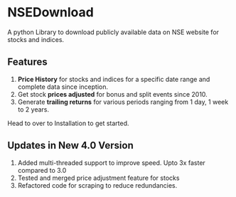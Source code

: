 # **NSEDownload** #

A python Library to download publicly available data on NSE website for stocks and indices. 

## **Features** ##

1. **Price History** for stocks and indices for a specific date range and complete data since inception.
2. Get stock **prices adjusted** for bonus and split events since 2010.
3. Generate **trailing returns** for various periods ranging from 1 day, 1 week to 2 years. 

Head to over to Installation to get started.

## **Updates in New 4.0 Version**
1. Added multi-threaded support to improve speed. Upto 3x faster compared to 3.0
2. Tested and merged price adjustment feature for stocks
3. Refactored code for scraping to reduce redundancies. 